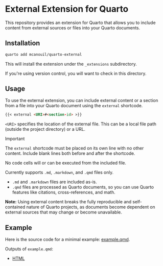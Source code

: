 # External Extension for Quarto

This repository provides an extension for Quarto that allows you to include content from external sources or files into your Quarto documents.

## Installation

```bash
quarto add mcanouil/quarto-external
```

This will install the extension under the `_extensions` subdirectory.

If you're using version control, you will want to check in this directory.

## Usage

To use the external extension, you can include external content or a section from a file into your Quarto document using the `external` shortcode.

```markdown
{{< external <URI>#<section-id> >}}
```

`<URI>` specifies the location of the external file. This can be a local file path (outside the project directory) or a URL.

> [!IMPORTANT]
> The `external` shortcode must be placed on its own line with no other content.
> Include blank lines both before and after the shortcode.
>
> No code cells will or can be executed from the included file.
>
> Currently supports `.md`, `.markdown`, and `.qmd` files only.
>
> - `.md` and `.markdown` files are included as-is.
> - `.qmd` files are processed as Quarto documents, so you can use Quarto features like citations, cross-references, and math.
>
> **Note:** Using external content breaks the fully reproducible and self-contained nature of Quarto projects, as documents become dependent on external sources that may change or become unavailable.

## Example

Here is the source code for a minimal example: [example.qmd](example.qmd).

Outputs of `example.qmd`:

- [HTML](https://m.canouil.dev/quarto-external/)

